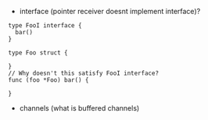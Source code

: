 - interface (pointer receiver doesnt implement interface)?

```
type FooI interface {
  bar()
}

type Foo struct {

}
// Why doesn't this satisfy FooI interface?
func (foo *Foo) bar() {

}
```

- channels (what is buffered channels)
